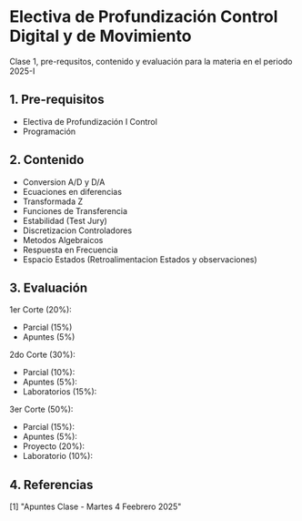 # Electiva de Profundización Control Digital y de Movimiento
Clase 1, pre-requsitos, contenido y evaluación para la materia en el periodo 2025-I                         
## 1. Pre-requisitos
- Electiva de Profundización I Control <br/>
- Programación

## 2. Contenido
- Conversion A/D y D/A <br/>
- Ecuaciones en diferencias <br/>
- Transformada Z <br/>
- Funciones de Transferencia <br/>
- Estabilidad (Test Jury) <br/>
- Discretizacion Controladores <br/>
- Metodos Algebraicos <br/>
- Respuesta en Frecuencia <br/>
- Espacio Estados (Retroalimentacion Estados y observaciones) <br/>

## 3. Evaluación
1er Corte (20%): <br/>
- Parcial (15%) <br/>
- Apuntes (5%) <br/>

2do Corte (30%): <br/>
- Parcial (10%): <br/>
- Apuntes (5%): <br/>
- Laboratorios (15%): <br/>

3er Corte (50%): <br/>
- Parcial (15%): <br/>
- Apuntes (5%): <br/>
- Proyecto (20%): <br/>
- Laboratorio (10%): <br/>

## 4. Referencias
[1] "Apuntes Clase - Martes 4 Feebrero 2025"
